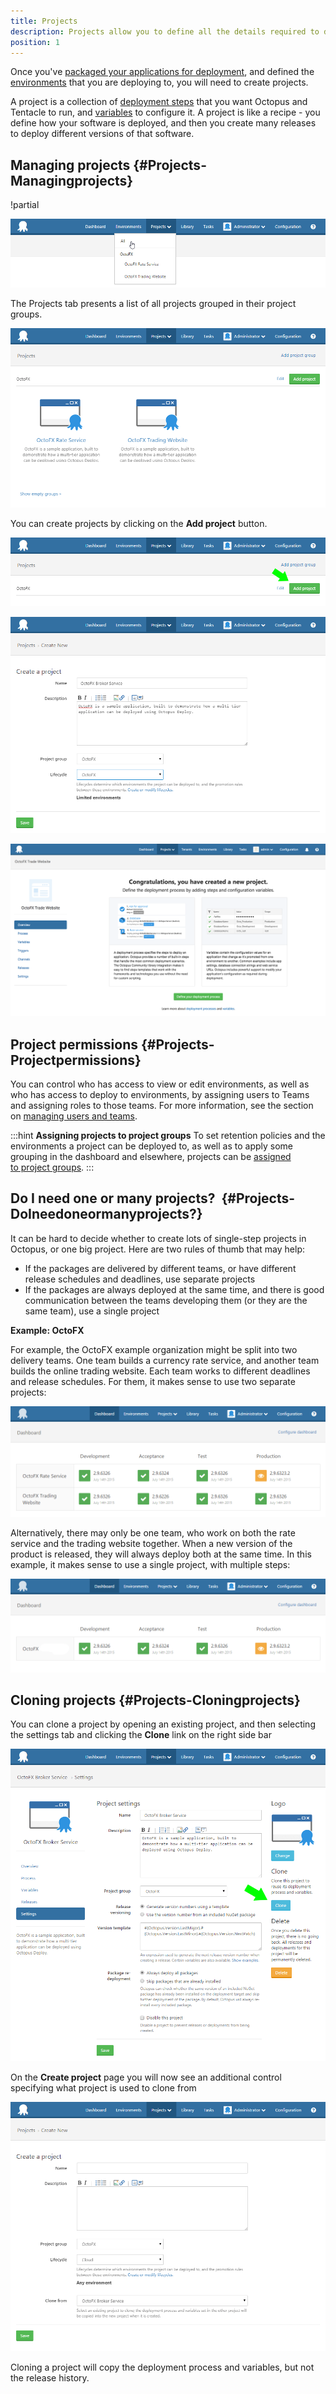 ```yaml
---
title: Projects
description: Projects allow you to define all the details required to deploy a project including the steps to run and variables to config it.
position: 1
---
```


Once you've [packaged your applications for deployment](/docs/packaging-applications/index.md), and defined the [environments](/docs/deployment-targets/environments/index.md) that you are deploying to, you will need to create projects.

A project is a collection of [deployment steps](/docs/deploying-applications/index.md) that you want Octopus and Tentacle to run, and [variables](/docs/deploying-applications/variables/index.md) to configure it. A project is like a recipe - you define how your software is deployed, and then you create many releases to deploy different versions of that software.

## Managing projects {#Projects-Managingprojects}

!partial <projects>

![](index-3277829.png "width=500")

The Projects tab presents a list of all projects grouped in their project groups.

![](index-3277828.png "width=500")

You can create projects by clicking on the **Add project** button.

![](index-3277827.png "width=500")

![](index-3277826.png "width=500")

![](index-project-empty-state.png "width=500")

## Project permissions {#Projects-Projectpermissions}

You can control who has access to view or edit environments, as well as who has access to deploy to environments, by assigning users to Teams and assigning roles to those teams. For more information, see the section on [managing users and teams](/docs/administration/managing-users-and-teams/index.md).

:::hint
**Assigning projects to project groups**
To set retention policies and the environments a project can be deployed to, as well as to apply some grouping in the dashboard and elsewhere, projects can be [assigned to project groups](/docs/deploying-applications/projects/project-groups.md).
:::

## Do I need one or many projects?  {#Projects-DoIneedoneormanyprojects?}

It can be hard to decide whether to create lots of single-step projects in Octopus, or one big project. Here are two rules of thumb that may help:

- If the packages are delivered by different teams, or have different release schedules and deadlines, use separate projects
- If the packages are always deployed at the same time, and there is good communication between the teams developing them (or they are the same team), use a single project

**Example: OctoFX**

For example, the OctoFX example organization might be split into two delivery teams. One team builds a currency rate service, and another team builds the online trading website. Each team works to different deadlines and release schedules. For them, it makes sense to use two separate projects:

![](index-3277822.png "width=500")

Alternatively, there may only be one team, who work on both the rate service and the trading website together. When a new version of the product is released, they will always deploy both at the same time. In this example, it makes sense to use a single project, with multiple steps:

![](index-3277821.png "width=500")

## Cloning projects {#Projects-Cloningprojects}

You can clone a project by opening an existing project, and then selecting the settings tab and clicking the **Clone** link on the right side bar

![](index-clone-project.png "width=500")

On the **Create project** page you will now see an additional control specifying what project is used to clone from

![](index-3277823.png "width=500")

Cloning a project will copy the deployment process and variables, but not the release history.
